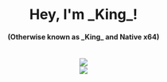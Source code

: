 <div>
    <h1 align="center">Hey, I'm _King_!</h1>
    <h4 align="center">(Otherwise known as _King_ and Native x64)</h4>
</div>
<div style="justify-content: center" align="center">
      <br>
      <img src="https://github-readme-stats.vercel.app/api/top-langs/?username=draugr-official&theme=gotham&layout=compact" />
      <br>
      <img src="https://github-readme-stats.vercel.app/api?username=draugr-official&theme=gotham&show_icons=true" />
</div>
